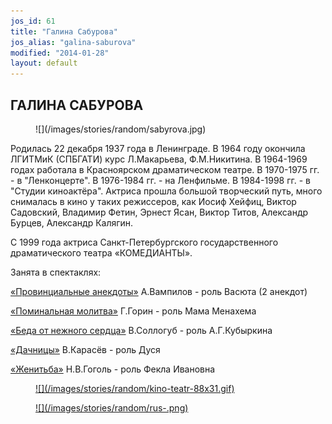 ```yaml
---
jos_id: 61
title: "Галина Сабурова"
jos_alias: "galina-saburova"
modified: "2014-01-28"
layout: default
---
```


## ГАЛИНА САБУРОВА

<figure>
![](/images/stories/random/sabyrova.jpg)
</figure>

Родилась 22 декабря 1937 года в Ленинграде. В 1964 году окончила ЛГИТМиК (СПБГАТИ) курс Л.Макарьева, Ф.М.Никитина. В 1964-1969 годах работала в Красноярском драматическом театре. В 1970-1975 гг. - в "Ленконцерте". В 1976-1984 гг. - на Ленфильме. В 1984-1998 гг. - в "Студии киноактёра". Актриса прошла большой творческий путь, много снималась в кино у таких режиссеров, как Иосиф Хейфиц, Виктор Садовский, Владимир Фетин, Эрнест Ясан, Виктор Титов, Александр Бурцев, Александр Калягин.

С 1999 года актриса Санкт-Петербургского государственного драматического театра «КОМЕДИАНТЫ».

Занята в спектаклях:

[«Провинциальные анекдоты»](71-anekdoti.html) А.Вампилов - роль Васюта (2 анекдот)

[«Поминальная молитва»](97-pominalnaia-molitva.html) Г.Горин - роль Мама Менахема

[«Беда от нежного сердца»](39-beda-ot-neghnogo-serdca.html) В.Соллогуб - роль А.Г.Кубыркина

[«Дачницы»](43-dachnici.html) В.Карасёв - роль Дуся

[«Женитьба»](69-genitba.html) Н.В.Гоголь - роль Фекла Ивановна

<figure><a href="http://www.kino-teatr.ru/teatr/acter/w/ros/3712/bio/">
![](/images/stories/random/kino-teatr-88x31.gif)
</a></figure>

<figure><a href="http://ruskino.ru/art/5110">
![](/images/stories/random/rus-.png)
</a></figure>

